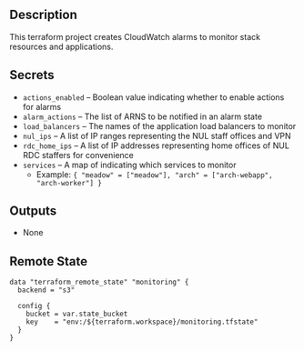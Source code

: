 ## Description

This terraform project creates CloudWatch alarms to monitor stack resources and applications.

## Secrets

* `actions_enabled` – Boolean value indicating whether to enable actions for alarms
* `alarm_actions` – The list of ARNS to be notified in an alarm state
* `load_balancers` – The names of the application load balancers to monitor
* `nul_ips` – A list of IP ranges representing the NUL staff offices and VPN
* `rdc_home_ips` – A list of IP addresses representing home offices of NUL RDC staffers for convenience
* `services` – A map of indicating which services to monitor
  * Example: `{ "meadow" = ["meadow"], "arch" = ["arch-webapp", "arch-worker"] }` 

## Outputs

* None

## Remote State

```
data "terraform_remote_state" "monitoring" {
  backend = "s3"

  config {
    bucket = var.state_bucket
    key    = "env:/${terraform.workspace}/monitoring.tfstate"
  }
}
```
